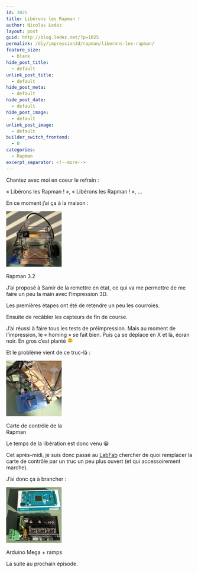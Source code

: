 ```yaml
---
id: 1025
title: Libérons les Rapman !
author: Nicolas Ledez
layout: post
guid: http://blog.ledez.net/?p=1025
permalink: /diy/impression3d/rapman/liberons-les-rapman/
feature_size:
  - blank
hide_post_title:
  - default
unlink_post_title:
  - default
hide_post_meta:
  - default
hide_post_date:
  - default
hide_post_image:
  - default
unlink_post_image:
  - default
builder_switch_frontend:
  - 0
categories:
  - Rapman
excerpt_separator: <!--more-->
---
```

Chantez avec moi en coeur le refrain :

&laquo;&nbsp;Libérons les Rapman !&nbsp;&raquo;, &laquo;&nbsp;Libérons les Rapman !&nbsp;&raquo;, &#8230;

En ce moment j&rsquo;ai ça à la maison :

<div id="attachment_1027" style="width: 160px" class="wp-caption alignnone">
  <a href="http://blog.ledez.net/wp-content/uploads/2014/05/2014-05-16-18.56.14.jpg"><img class="size-thumbnail wp-image-1027" src="/images/2014/05/2014-05-16-18.56.14-150x150.jpg" alt="Rapman 3.2" width="150" height="150" /></a>
  
  <p class="wp-caption-text">
    Rapman 3.2
  </p>
</div>

<p class="p1">
  J&rsquo;ai proposé à Samir de la remettre en état, ce qui va me permettre de me faire un peu la main avec l&rsquo;impression 3D.<!--more-->
</p>

<p class="p1">
  Les premières étapes ont été de retendre un peu les courroies.
</p>

<p class="p1">
  Ensuite de recâbler les capteurs de fin de course.
</p>

<p class="p1">
  J&rsquo;ai réussi à faire tous les tests de préimpression. Mais au moment de l&rsquo;impression, le &laquo;&nbsp;homing&nbsp;&raquo; se fait bien. Puis ça se déplace en X et là, écran noir. En gros c&rsquo;est planté <img src="/images/smilies/frownie.png" alt=":(" class="wp-smiley" style="height: 1em; max-height: 1em;" />
</p>

<p class="p1">
  Et le problème vient de ce truc-là :
</p>

<div id="attachment_1028" style="width: 160px" class="wp-caption alignnone">
  <a href="http://blog.ledez.net/wp-content/uploads/2014/05/2014-05-16-18.56.22.jpg"><img class="size-thumbnail wp-image-1028" src="/images/2014/05/2014-05-16-18.56.22-150x150.jpg" alt="Carte de contrôle de la Rapman" width="150" height="150" /></a>
  
  <p class="wp-caption-text">
    Carte de contrôle de la Rapman
  </p>
</div>

<p class="p1">
  Le temps de la libération est donc venu 😀
</p>

<p class="p1">
  Cet après-midi, je suis donc passé au <a title="LabFab de Rennes" href="http://www.labfab.fr/">LabFab</a> chercher de quoi remplacer la carte de contrôle par un truc un peu plus ouvert (et qui accessoirement marche).
</p>

<p class="p1">
  J&rsquo;ai donc ça à brancher :
</p>

<div id="attachment_1026" style="width: 160px" class="wp-caption alignnone">
  <a href="http://blog.ledez.net/wp-content/uploads/2014/05/2014-05-16-18.49.00.jpg"><img class="size-thumbnail wp-image-1026" src="/images/2014/05/2014-05-16-18.49.00-150x150.jpg" alt="Arduino Mega + ramps" width="150" height="150" /></a>
  
  <p class="wp-caption-text">
    Arduino Mega + ramps
  </p>
</div>

La suite au prochain épisode.
